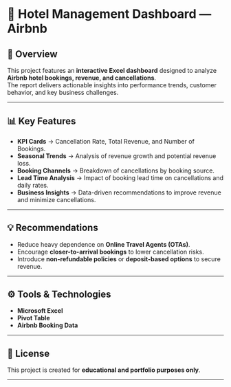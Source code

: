 # 🏨 Hotel Management Dashboard — Airbnb  

## 📖 Overview  
This project features an **interactive Excel dashboard** designed to analyze **Airbnb hotel bookings, revenue, and cancellations**.  
The report delivers actionable insights into performance trends, customer behavior, and key business challenges.  

---

## 📊 Key Features  
- **KPI Cards** → Cancellation Rate, Total Revenue, and Number of Bookings.  
- **Seasonal Trends** → Analysis of revenue growth and potential revenue loss.  
- **Booking Channels** → Breakdown of cancellations by booking source.  
- **Lead Time Analysis** → Impact of booking lead time on cancellations and daily rates.  
- **Business Insights** → Data-driven recommendations to improve revenue and minimize cancellations.  

---

## 💡 Recommendations  
- Reduce heavy dependence on **Online Travel Agents (OTAs)**.  
- Encourage **closer-to-arrival bookings** to lower cancellation risks.  
- Introduce **non-refundable policies** or **deposit-based options** to secure revenue.  

---

## ⚙️ Tools & Technologies  
- **Microsoft Excel**  
- **Pivot Table**  
- **Airbnb Booking Data**  

---

## 📄 License  
This project is created for **educational and portfolio purposes only**.  

---
